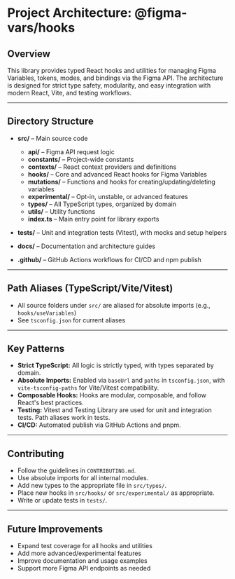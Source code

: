# Project Architecture: @figma-vars/hooks

## Overview

This library provides typed React hooks and utilities for managing Figma Variables, tokens, modes, and bindings via the Figma API. The architecture is designed for strict type safety, modularity, and easy integration with modern React, Vite, and testing workflows.

---

## Directory Structure

- **src/** – Main source code

  - **api/** – Figma API request logic
  - **constants/** – Project-wide constants
  - **contexts/** – React context providers and definitions
  - **hooks/** – Core and advanced React hooks for Figma Variables
  - **mutations/** – Functions and hooks for creating/updating/deleting variables
  - **experimental/** – Opt-in, unstable, or advanced features
  - **types/** – All TypeScript types, organized by domain
  - **utils/** – Utility functions
  - **index.ts** – Main entry point for library exports

- **tests/** – Unit and integration tests (Vitest), with mocks and setup helpers
- **docs/** – Documentation and architecture guides
- **.github/** – GitHub Actions workflows for CI/CD and npm publish

---

## Path Aliases (TypeScript/Vite/Vitest)

- All source folders under `src/` are aliased for absolute imports (e.g., `hooks/useVariables`)
- See `tsconfig.json` for current aliases

---

## Key Patterns

- **Strict TypeScript:** All logic is strictly typed, with types separated by domain.
- **Absolute Imports:** Enabled via `baseUrl` and `paths` in `tsconfig.json`, with `vite-tsconfig-paths` for Vite/Vitest compatibility.
- **Composable Hooks:** Hooks are modular, composable, and follow React's best practices.
- **Testing:** Vitest and Testing Library are used for unit and integration tests. Path aliases work in tests.
- **CI/CD:** Automated publish via GitHub Actions and pnpm.

---

## Contributing

- Follow the guidelines in `CONTRIBUTING.md`.
- Use absolute imports for all internal modules.
- Add new types to the appropriate file in `src/types/`.
- Place new hooks in `src/hooks/` or `src/experimental/` as appropriate.
- Write or update tests in `tests/`.

---

## Future Improvements

- Expand test coverage for all hooks and utilities
- Add more advanced/experimental features
- Improve documentation and usage examples
- Support more Figma API endpoints as needed
